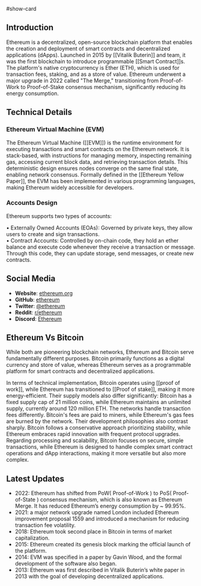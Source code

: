 #show-card 

## Introduction

Ethereum is a decentralized, open-source blockchain platform that enables the creation and deployment of smart contracts and decentralized applications (dApps). Launched in 2015 by [[Vitalik Buterin]] and team, it was the first blockchain to introduce programmable [[Smart Contract]]s. The platform's native cryptocurrency is Ether (ETH), which is used for transaction fees, staking, and as a store of value. Ethereum underwent a major upgrade in 2022 called "The Merge," transitioning from Proof-of-Work to Proof-of-Stake consensus mechanism, significantly reducing its energy consumption.

## Technical Details

### Ethereum Virtual Machine (EVM)

The Ethereum Virtual Machine ([[EVM]]) is the runtime environment for executing transactions and smart contracts on the Ethereum network. It is stack-based, with instructions for managing memory, inspecting remaining gas, accessing current block data, and retrieving transaction details. This deterministic design ensures nodes converge on the same final state, enabling network consensus. Formally defined in the [[Ethereum Yellow Paper]], the EVM has been implemented in various programming languages, making Ethereum widely accessible for developers.

### Accounts Design
Ethereum supports two types of accounts: 

• Externally Owned Accounts (EOAs): Governed by private keys, they allow users to create and sign transactions.  
• Contract Accounts: Controlled by on-chain code, they hold an ether balance and execute code whenever they receive a transaction or message. Through this code, they can update storage, send messages, or create new contracts.

## Social Media

- **Website**: [ethereum.org](https://ethereum.org)
- **GitHub**: [ethereum](https://github.com/ethereum)
- **Twitter**: [@ethereum](https://twitter.com/ethereum)
- **Reddit**: [r/ethereum](https://reddit.com/r/ethereum)
- **Discord**: [Ethereum](https://discord.com/invite/CetY6Y4)

## Ethereum Vs Bitcoin

While both are pioneering blockchain networks, Ethereum and Bitcoin serve fundamentally different purposes. Bitcoin primarily functions as a digital currency and store of value, whereas Ethereum serves as a programmable platform for smart contracts and decentralized applications.

In terms of technical implementation, Bitcoin operates using [[proof of work]], while Ethereum has transitioned to [[Proof of stake]], making it more energy-efficient. Their supply models also differ significantly: Bitcoin has a fixed supply cap of 21 million coins, while Ethereum maintains an unlimited supply, currently around 120 million ETH. The networks handle transaction fees differently. Bitcoin's fees are paid to miners, while Ethereum's gas fees are burned by the network. Their development philosophies also contrast sharply. Bitcoin follows a conservative approach prioritizing stability, while Ethereum embraces rapid innovation with frequent protocol upgrades. Regarding processing and scalability, Bitcoin focuses on secure, simple transactions, while Ethereum is designed to handle complex smart contract operations and dApp interactions, making it more versatile but also more complex.

## Latest Updates

- 2022: Ethereum has shifted from PoW( Proof-of-Work ) to PoS( Proof-of-State ) consensus mechanism, which is also known as Ethereum Merge. It has reduced Ethereum’s energy consumption by ~ 99.95%. 
- 2021: a major network upgrade named London included Ethereum improvement proposal 1559 and introduced a mechanism for reducing transaction fee volatility.
- 2018: Ethereum took second place in Bitcoin in terms of market capitalization.
- 2015: Ethereum created its genesis block marking the official launch of the platform.
- 2014: EVM was specified in a paper by Gavin Wood, and the formal development of the software also began.
- 2013: Ethereum was first described in Vitalik Buterin’s white paper in 2013 with the goal of developing decentralized applications.